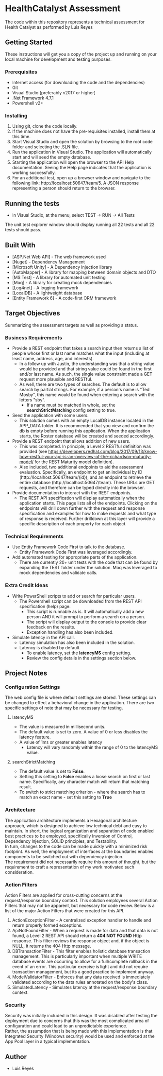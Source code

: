 # HealthCatalyst Assessment

The code within this repository represents a technical assessment for Health Catalyst as performed by Luis Reyes

## Getting Started

These instructions will get you a copy of the project up and running on your local machine for development and testing purposes. 

### Prerequisites

- Internet access (for downloading the code and the dependencies)
- Git
- Visual Studio (preferably v2017 or higher)
- .Net Framework 4.7.1 
- Powershell v2+


### Installing

1. Using git, clone the code locally.
2. If the machine does not have the pre-requisites installed, install them at this time.
3. Start Visual Studio and open the solution by browsing to the root code folder and selecting the .SLN file. 
4. Run the application in Visual Studio.  The application will automatically start and will seed the empty database.
5. Starting the application will open the browser to the API Help documentation.  Seeing the Help page indicates that the application is working successfully.
6. For an additional test, open up a browser window and navigate to the following link: http://localhost:50647/team/5.  A JSON response representing a person should return to the browser.


## Running the tests

- In Visual Studio, at the menu, select TEST -> RUN -> All Tests

The unit test explorer window should display running all 22 tests and all 22 tests should pass.


## Built With

- [ASP.Net Web API] - The web framework used
- [Nuget] - Dependency Management
- [Microsoft Unity] - A Dependency Injection library
- [AutoMapper] - A library for mapping between domain objects and DTO
- [MS Test] - A library for automated unit testing
- [Moq] - A library for creating mock dependencies
- [Log4net] - A logging framework
- [LocalDB] - A lightweight database
- [Entity Framework 6] - A code-first ORM framework 

## Target Objectives

Summarizing the assessment targets as well as providing a status.

### Business Requirements

- Provide a REST endpoint that takes a search input then returns a list of people whose first or last name matches what the input (including at least name, address, age, and interests).  
  - In a follow up with Justin, the understanding was that a string value would be provided and that string value could be found in the first and/or last name.  As such, the single value constraint made a GET request more plausible and RESTful.  
  - As well, there are two types of searches.  The default is to allow search by partial strings.  For example, if a person's name is "Ted Mosby", this name would be found when entering a search with the letters "sby". 
    - If a name must be matched in whole, set the **searchStrictMatching** config setting to true. 
- Seed the application with some users.
  - This solution comes with an empty LocalDB instance located in the APP_DATA folder.  It is recommended that you view and confirm the db is empty before running this application.  When the application starts, the Roster database will be created and seeded accordingly.
- Provide a REST endpoint that allows addition of new users.
  - This was completed.  In principle, a Level 2 RESTful definition was provided (see https://developers.redhat.com/blog/2017/09/13/know-how-restful-your-api-is-an-overview-of-the-richardson-maturity-model/ for the REST Maturity model definition).  
  - Also included, two additional endpoints to aid the assessment evaluation.  Specifically, an endpoint to get an individual by ID (http://localhost:50647/team/{id}), and an endpoint to retrieve the entire database (http://localhost:50647/team).  These URLs are GET requests, and therefore can be typed directly into the browser.
- Provide documentation to interact with the REST endpoints.
  - The REST API specification will display automatically when the application starts.  This page lists all of the endpoints.  Clicking on the endpoints will drill down further with the request and response specification and examples for how to make requests and what type of response is received.  Further drilldown at this layer will provide a specific description of each property for each object.
 
### Technical Requirements

- Use Entity Framework Code First to talk to the database.
  - Entity Framework Code First was leveraged accordingly.
- Add automated testing for appropriate parts of the application.
  - There are currently 20+ unit tests with the code that can be found by expanding the TEST folder under the solution.  Moq was leveraged to mock dependencies and validate calls.  
 
### Extra Credit Ideas

- Write PowerShell scripts to add or search for particular users.
  - The Powershell script can be downloaded from the REST API specification (help) page.  
    - This script is runnable as is.  It will automatically add a new person AND it will prompt to perform a search on a person.  
    - The script will display output to the console to provide clear feedback on the results.  
    - Exception handling has also been included. 
- Simulate latency in the API call.
  - Latency simulation has also been included in the solution.  
  - Latency is disabled by default.  
    - To enable latency, set the **latencyMS** config setting.  
	- Review the config details in the settings section below.

## Project Notes

### Configuration Settings

The web.config file is where default settings are stored. These settings can be changed to effect a behavioral change in the application. There are two specific settings of note that may be necessary for testing.

1. latencyMS
   - The value is measured in millisecond units. 
   - The default value is set to zero. A value of 0 or less disables the latency feature.
   - A value of 1ms or greater enables latency
     - Latency will vary randomly within the range of 0 to the latencyMS value.
	 
2. searchStrictMatching
   - The default value is set to **False**.
   - Setting this setting to **False** enables a loose search on first or last name.  Specifically, any character match will return that matching result. 
   - To switch to strict matching criterion - where the search has to match an exact name - set this setting to **True** 

### Architecture

The application architecture implements a Hexagonal architecture approach, which is designed to achieve low technical debt and easy to maintain. 
In short, the logical organization and separation of code enabled best practices to be employed, specifically Inversion of Control, Dependency Injection, SOLID principles, and Testability.  
In turn, changes to the code can be made quickly with a minimized risk footprint. As well, the employment of interfaces at the boundaries enables components to be switched out with dependency injection.  
The requirement did not necessarily require this amount of thought, but the requirement to craft a representation of my work motivated such consideration.

### Action Filters

Action Filters are applied for cross-cutting concerns at the request/response boundary context.  This solution employees several Action Filters that may not be apparent, but necessary for code review.
Below is a list of the major Action Filters that were created for this API.

1. ActionExceptionFilter - A centralized exception handler to handle and return properly formed exceptions.
2. ApiNotFoundFilter - When a request is made for data and that data is not found, a Level 2 REST API should return a **404 NOT FOUND** Http response.  This filter reviews the response object and, if the object is NULL, it returns the 404 Http message.
3. DBTransactionFilter - This filter enables holistic database transaction management.  This is particularly important when multiple WRITE database events are occurring to allow for a full/complete rollback in the event of an error.  This particular exercise is light and did not require transaction management, but its a good practice to implement anyway.
4. ModelValidatorFilter - Enforces that any data received is immediately validated according to the data rules annotated on the body's class.
5. SimulatedLatency - Simulates latency at the request/response boundary context.

### Security

Security was initially included in this design.  It was disabled after testing the deployment due to concerns that this was the most complicated area of configuration and could lead to an unpredictable experience.  
Rather, the assumption that is being made with this implementation is that Integrated Security (Windows security) would be used and enforced at the App Pool layer in a typical implementation.

## Author

- Luis Reyes 





